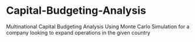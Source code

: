 # Capital-Budgeting-Analysis
Multinational Capital Budgeting Analysis Using Monte Carlo Simulation for a company looking to expand operations in the given country
